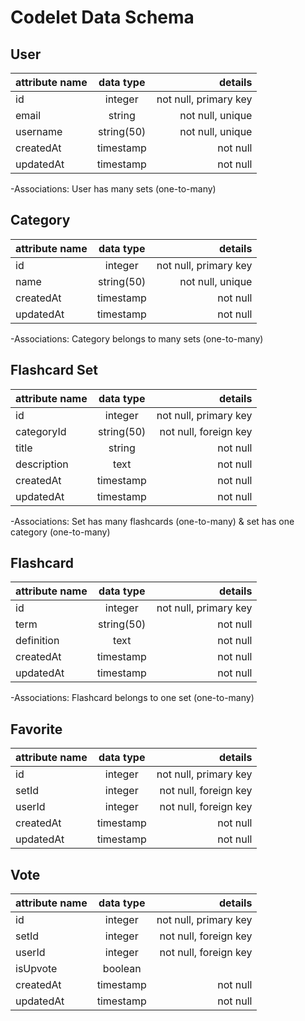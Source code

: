 # Codelet Data Schema

## **User**

| attribute name | data type  |               details |
| -------------- | :--------: | --------------------: |
| id             |  integer   | not null, primary key |
| email          |   string   |      not null, unique |
| username       | string(50) |      not null, unique |
| createdAt      | timestamp  |              not null |
| updatedAt      | timestamp  |              not null |

-Associations: User has many sets (one-to-many)

## **Category**

| attribute name | data type  |               details |
| -------------- | :--------: | --------------------: |
| id             |  integer   | not null, primary key |
| name           | string(50) |      not null, unique |
| createdAt      | timestamp  |              not null |
| updatedAt      | timestamp  |              not null |

-Associations: Category belongs to many sets (one-to-many)

## **Flashcard Set**

| attribute name | data type  |               details |
| -------------- | :--------: | --------------------: |
| id             |  integer   | not null, primary key |
| categoryId     | string(50) | not null, foreign key |
| title          |   string   |              not null |
| description    |    text    |              not null |
| createdAt      | timestamp  |              not null |
| updatedAt      | timestamp  |              not null |

-Associations: Set has many flashcards (one-to-many) & set has one category (one-to-many)

## **Flashcard**

| attribute name | data type  |               details |
| -------------- | :--------: | --------------------: |
| id             |  integer   | not null, primary key |
| term           | string(50) |              not null |
| definition     |    text    |              not null |
| createdAt      | timestamp  |              not null |
| updatedAt      | timestamp  |              not null |

-Associations: Flashcard belongs to one set (one-to-many)

## **Favorite**

| attribute name | data type |               details |
| -------------- | :-------: | --------------------: |
| id             |  integer  | not null, primary key |
| setId          |  integer  | not null, foreign key |
| userId         |  integer  | not null, foreign key |
| createdAt      | timestamp |              not null |
| updatedAt      | timestamp |              not null |

## **Vote**

| attribute name | data type |               details |
| -------------- | :-------: | --------------------: |
| id             |  integer  | not null, primary key |
| setId          |  integer  | not null, foreign key |
| userId         |  integer  | not null, foreign key |
| isUpvote       |  boolean  |                       |
| createdAt      | timestamp |              not null |
| updatedAt      | timestamp |              not null |
